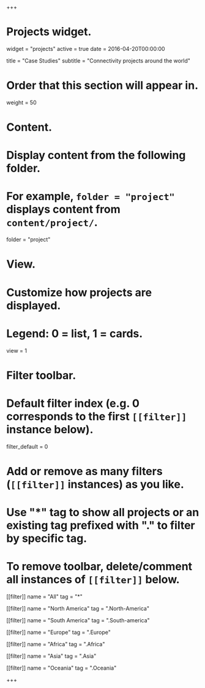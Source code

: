 +++
# Projects widget.
widget = "projects"
active = true
date = 2016-04-20T00:00:00

title = "Case Studies"
subtitle = "Connectivity projects around the world"

# Order that this section will appear in.
weight = 50

# Content.
# Display content from the following folder.
# For example, `folder = "project"` displays content from `content/project/`.
folder = "project"

# View.
# Customize how projects are displayed.
# Legend: 0 = list, 1 = cards.
view = 1

# Filter toolbar.

# Default filter index (e.g. 0 corresponds to the first `[[filter]]` instance below).
filter_default = 0

# Add or remove as many filters (`[[filter]]` instances) as you like.
# Use "*" tag to show all projects or an existing tag prefixed with "." to filter by specific tag.
# To remove toolbar, delete/comment all instances of `[[filter]]` below.

[[filter]]
    name = "All"
    tag = "*"

[[filter]]
    name = "North America"
    tag = ".North-America"

[[filter]]
    name = "South America"
    tag = ".South-america"

[[filter]]
    name = "Europe"
    tag = ".Europe"

[[filter]]
    name = "Africa"
    tag = ".Africa"
    
[[filter]]
    name = "Asia"
    tag = ".Asia"

[[filter]]
    name = "Oceania"
    tag = ".Oceania"

+++

